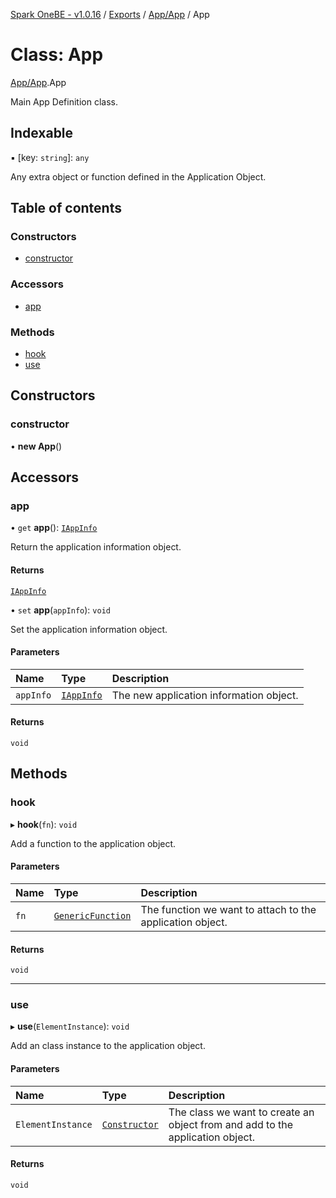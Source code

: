 [Spark OneBE - v1.0.16](../README.md) / [Exports](../modules.md) / [App/App](../modules/App_App.md) / App

# Class: App

[App/App](../modules/App_App.md).App

Main App Definition class.

## Indexable

▪ [key: `string`]: `any`

Any extra object or function defined in the Application Object.

## Table of contents

### Constructors

- [constructor](App_App.App.md#constructor)

### Accessors

- [app](App_App.App.md#app)

### Methods

- [hook](App_App.App.md#hook)
- [use](App_App.App.md#use)

## Constructors

### constructor

• **new App**()

## Accessors

### app

• `get` **app**(): [`IAppInfo`](../interfaces/App_IAppInfo.IAppInfo.md)

Return the application information object.

#### Returns

[`IAppInfo`](../interfaces/App_IAppInfo.IAppInfo.md)

• `set` **app**(`appInfo`): `void`

Set the application information object.

#### Parameters

| Name | Type | Description |
| :------ | :------ | :------ |
| `appInfo` | [`IAppInfo`](../interfaces/App_IAppInfo.IAppInfo.md) | The new application information object. |

#### Returns

`void`

## Methods

### hook

▸ **hook**(`fn`): `void`

Add a function to the application object.

#### Parameters

| Name | Type | Description |
| :------ | :------ | :------ |
| `fn` | [`GenericFunction`](../modules/App_App.md#genericfunction) | The function we want to attach to the application object. |

#### Returns

`void`

___

### use

▸ **use**(`ElementInstance`): `void`

Add an class instance to the application object.

#### Parameters

| Name | Type | Description |
| :------ | :------ | :------ |
| `ElementInstance` | [`Constructor`](../modules/Router_RouteTypes.md#constructor) | The class we want to create an object from and add to the application object. |

#### Returns

`void`
